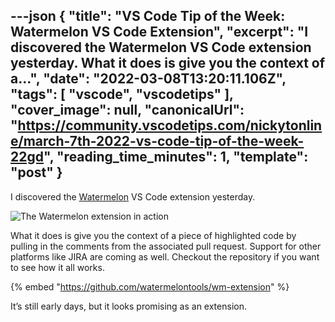 ---json
{
  "title": "VS Code Tip of the Week: Watermelon VS Code Extension",
  "excerpt": "I discovered the Watermelon VS Code extension yesterday.    What it does is give you the context of a...",
  "date": "2022-03-08T13:20:11.106Z",
  "tags": [
    "vscode",
    "vscodetips"
  ],
  "cover_image": null,
  "canonicalUrl": "https://community.vscodetips.com/nickytonline/march-7th-2022-vs-code-tip-of-the-week-22gd",
  "reading_time_minutes": 1,
  "template": "post"
}
---

I discovered the [Watermelon](https://marketplace.visualstudio.com/items?itemName=WatermelonTools.watermelon-tools) VS Code extension yesterday.

![The Watermelon extension in action](https://www.iamdeveloper.com/images/posts/_watermelontools_wm-extension_main_imagen.png)

What it does is give you the context of a piece of highlighted code by pulling in the comments from the associated pull request. Support for other platforms like JIRA are coming as well. Checkout the repository if you want to see how it all works.

{% embed "https://github.com/watermelontools/wm-extension" %}

It’s still early days, but it looks promising as an extension.
